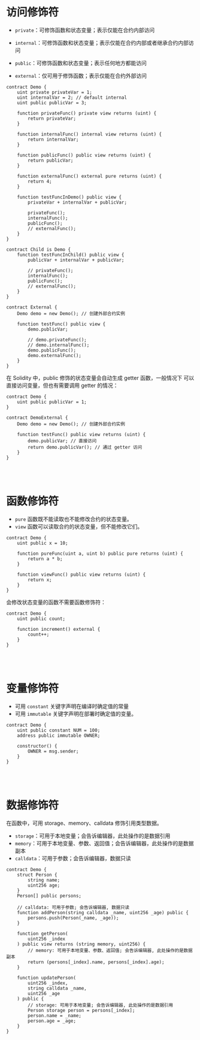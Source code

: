 # 访问修饰符

-   `private`：可修饰函数和状态变量；表示仅能在合约内部访问

-   `internal`：可修饰函数和状态变量；表示仅能在合约内部或者继承合约内部访问

-   `public`：可修饰函数和状态变量；表示任何地方都能访问

-   `external`：仅可用于修饰函数；表示仅能在合约外部访问

```solidity
contract Demo {
    uint private privateVar = 1;
    uint internalVar = 2; // default internal
    uint public publicVar = 3;

    function privateFunc() private view returns (uint) {
        return privateVar;
    }

    function internalFunc() internal view returns (uint) {
        return internalVar;
    }

    function publicFunc() public view returns (uint) {
        return publicVar;
    }

    function externalFunc() external pure returns (uint) {
        return 4;
    }

    function testFuncInDemo() public view {
        privateVar + internalVar + publicVar;

        privateFunc();
        internalFunc();
        publicFunc();
        // externalFunc();
    }
}

contract Child is Demo {
    function testFuncInChild() public view {
        publicVar + internalVar + publicVar;

        // privateFunc();
        internalFunc();
        publicFunc();
        // externalFunc();
    }
}

contract External {
    Demo demo = new Demo(); // 创建外部合约实例

    function testFunc() public view {
        demo.publicVar;

        // demo.privateFunc();
        // demo.internalFunc();
        demo.publicFunc();
        demo.externalFunc();
    }
}
```

在 Solidity 中，public 修饰的状态变量会自动生成 getter 函数，一般情况下 可以直接访问变量，但也有需要调用 getter 的情况：

```solidity
contract Demo {
    uint public publicVar = 1;
}

contract DemoExternal {
    Demo demo = new Demo(); // 创建外部合约实例

    function testFunc() public view returns (uint) {
        demo.publicVar; // 直接访问
        return demo.publicVar(); // 通过 getter 访问
    }
}
```

<br><br>

# 函数修饰符

-   `pure` 函数既不能读取也不能修改合约的状态变量。
-   `view` 函数可以读取合约的状态变量，但不能修改它们。

```solidity
contract Demo {
    uint public x = 10;

    function pureFunc(uint a, uint b) public pure returns (uint) {
        return a * b;
    }

    function viewFunc() public view returns (uint) {
        return x;
    }
}
```

会修改状态变量的函数不需要函数修饰符：

```solidity
contract Demo {
    uint public count;

    function increment() external {
        count++;
    }
}
```

<br><br>

# 变量修饰符

-   可用 `constant` 关键字声明在编译时确定值的常量
-   可用 `immutable` 关键字声明在部署时确定值的变量。

```solidity
contract Demo {
    uint public constant NUM = 100;
    address public immutable OWNER;

    constructor() {
        OWNER = msg.sender;
    }
}
```

<br><br>

# 数据修饰符

在函数中，可用 storage、memory、calldata 修饰引用类型数据。

-   `storage`：可用于本地变量；会告诉编辑器，此处操作的是数据引用
-   `memory`：可用于本地变量、参数、返回值；会告诉编辑器，此处操作的是数据副本
-   `calldata`：可用于参数；会告诉编辑器，数据只读

```solidity
contract Demo {
    struct Person {
        string name;
        uint256 age;
    }
    Person[] public persons;

    // calldata: 可用于参数; 会告诉编辑器, 数据只读
    function addPerson(string calldata _name, uint256 _age) public {
        persons.push(Person(_name, _age));
    }

    function getPerson(
        uint256 _index
    ) public view returns (string memory, uint256) {
        // memory: 可用于本地变量、参数、返回值; 会告诉编辑器, 此处操作的是数据副本
        return (persons[_index].name, persons[_index].age);
    }

    function updatePerson(
        uint256 _index,
        string calldata _name,
        uint256 _age
    ) public {
        // storage: 可用于本地变量; 会告诉编辑器, 此处操作的是数据引用
        Person storage person = persons[_index];
        person.name = _name;
        person.age = _age;
    }
}
```

<br>
